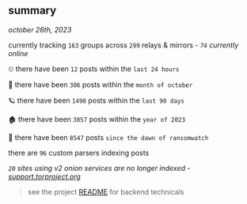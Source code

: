 
## summary
_october 26th, 2023_

currently tracking `163` groups across `299` relays & mirrors - _`74` currently online_

⏲ there have been `12` posts within the `last 24 hours`

🦈 there have been `306` posts within the `month of october`

🪐 there have been `1498` posts within the `last 90 days`

🏚 there have been `3857` posts within the `year of 2023`

🦕 there have been `8547` posts `since the dawn of ransomwatch`

there are `96` custom parsers indexing posts

_`20` sites using v2 onion services are no longer indexed - [support.torproject.org](https://support.torproject.org/onionservices/v2-deprecation/)_

> see the project [README](https://github.com/joshhighet/ransomwatch#ransomwatch--) for backend technicals
